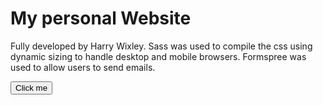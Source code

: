 # My personal Website

Fully developed by Harry Wixley. Sass was used to compile the css using dynamic sizing to handle desktop and mobile browsers. Formspree was used to allow users to send emails.

<button name="button" onclick="https://hwixley.github.io/personal-website/">Click me</button>
